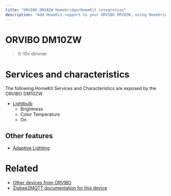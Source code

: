 ```yaml
---
title: "ORVIBO DM10ZW Homebridge/HomeKit integration"
description: "Add HomeKit support to your ORVIBO DM10ZW, using Homebridge, Zigbee2MQTT and homebridge-z2m."
---
```

<!---
This file has been GENERATED using src/docgen/docgen.ts
DO NOT EDIT THIS FILE MANUALLY!
-->
# ORVIBO DM10ZW
> 0-10v dimmer


# Services and characteristics
The following HomeKit Services and Characteristics are exposed by
the ORVIBO DM10ZW

* [Lightbulb](../../light.md)
  * Brightness
  * Color Temperature
  * On

## Other features
* [Adaptive Lighting](../../light.md)

# Related
* [Other devices from ORVIBO](../index.md#orvibo)
* [Zigbee2MQTT documentation for this device](https://www.zigbee2mqtt.io/devices/DM10ZW.html)